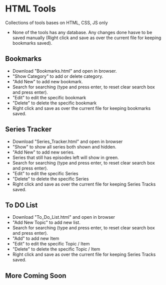 # HTML Tools
Collections of tools bases on HTML, CSS, JS only
* None of the tools has any database. Any changes done hasve to be saved manually (Right click and save as over the current file for keeping bookmarks saved).

## Bookmarks
- Download "Bookmarks.html" and open in browser.
- "Show Category" to add or delete category.
- "Add New" to add new bookmark.
- Search for searching (type and press enter, to reset clear search box and press enter).
- "Edit" to edit the specific bookmark
- "Delete" to delete the specific bookmark
- Right click and save as over the current file for keeping bookmarks saved.

## Series Tracker
- Download "Series_Tracker.html" and open in browser
- "Show" to show all series both shown and hidden.
- "Add New" to add new series.
- Series that still has episodes left will show in green.
- Search for searching (type and press enter, to reset clear search box and press enter).
- "Edit" to edit the specific Series
- "Delete" to delete the specific Series
- Right click and save as over the current file for keeping Series Tracks saved.

## To DO List
- Download "To_Do_List.html" and open in browser
- "Add New Topic" to add new list.
- Search for searching (type and press enter, to reset clear search box and press enter).
- "Add" to add new Item
- "Edit" to edit the specific Topic / Item
- "Delete" to delete the specific Topic / Item
- Right click and save as over the current file for keeping Series Tracks saved.

## More Coming Soon
